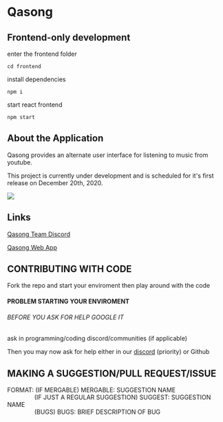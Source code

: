 # Qasong

## Frontend-only development

enter the frontend folder

`cd frontend`

install dependencies

`npm i`

start react frontend

`npm start`

## About the Application

Qasong provides an alternate user interface for listening to music from youtube.

This project is currently under development and is scheduled for it's first release on December 20th, 2020.

![](https://github.com/IanWalston/qasong/blob/master/qasong2.jpg)

## Links

[Qasong Team Discord](https://discord.gg/b2gEwT8)

[Qasong Web App](https://qasong.com)

## CONTRIBUTING WITH CODE

Fork the repo
and start your enviroment then play around with the code

#### PROBLEM STARTING YOUR ENVIROMENT

###### BEFORE YOU ASK FOR HELP GOOGLE IT

ask in programming/coding discord/communities (if applicable)

Then you may now ask for help either in our [discord](https://discord.gg/b2gEwT8) (priority) or Github

## MAKING A SUGGESTION/PULL REQUEST/ISSUE

FORMAT: (IF MERGABLE) MERGABLE: SUGGESTION NAME  
&nbsp;&nbsp;&nbsp;&nbsp;&nbsp;&nbsp;&nbsp;&nbsp;&nbsp;&nbsp;&nbsp;&nbsp;&nbsp;&nbsp;&nbsp; (IF JUST A REGULAR SUGGESTION) SUGGEST: SUGGESTION NAME  
&nbsp;&nbsp;&nbsp;&nbsp;&nbsp;&nbsp;&nbsp;&nbsp;&nbsp;&nbsp;&nbsp;&nbsp;&nbsp;&nbsp;&nbsp; (BUGS) BUGS: BRIEF DESCRIPTION OF BUG
